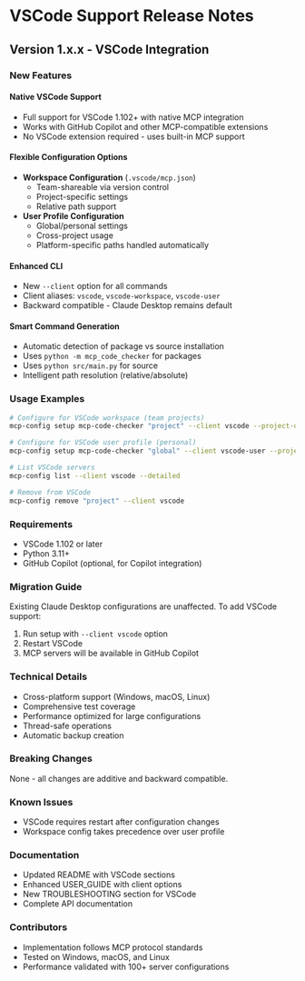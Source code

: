 # VSCode Support Release Notes

## Version 1.x.x - VSCode Integration

### New Features

#### Native VSCode Support
- Full support for VSCode 1.102+ with native MCP integration
- Works with GitHub Copilot and other MCP-compatible extensions
- No VSCode extension required - uses built-in MCP support

#### Flexible Configuration Options
- **Workspace Configuration** (`.vscode/mcp.json`)
  - Team-shareable via version control
  - Project-specific settings
  - Relative path support
- **User Profile Configuration**
  - Global/personal settings
  - Cross-project usage
  - Platform-specific paths handled automatically

#### Enhanced CLI
- New `--client` option for all commands
- Client aliases: `vscode`, `vscode-workspace`, `vscode-user`
- Backward compatible - Claude Desktop remains default

#### Smart Command Generation
- Automatic detection of package vs source installation
- Uses `python -m mcp_code_checker` for packages
- Uses `python src/main.py` for source
- Intelligent path resolution (relative/absolute)

### Usage Examples

```bash
# Configure for VSCode workspace (team projects)
mcp-config setup mcp-code-checker "project" --client vscode --project-dir .

# Configure for VSCode user profile (personal)
mcp-config setup mcp-code-checker "global" --client vscode-user --project-dir ~/projects

# List VSCode servers
mcp-config list --client vscode --detailed

# Remove from VSCode
mcp-config remove "project" --client vscode
```

### Requirements

- VSCode 1.102 or later
- Python 3.11+
- GitHub Copilot (optional, for Copilot integration)

### Migration Guide

Existing Claude Desktop configurations are unaffected. To add VSCode support:

1. Run setup with `--client vscode` option
2. Restart VSCode
3. MCP servers will be available in GitHub Copilot

### Technical Details

- Cross-platform support (Windows, macOS, Linux)
- Comprehensive test coverage
- Performance optimized for large configurations
- Thread-safe operations
- Automatic backup creation

### Breaking Changes

None - all changes are additive and backward compatible.

### Known Issues

- VSCode requires restart after configuration changes
- Workspace config takes precedence over user profile

### Documentation

- Updated README with VSCode sections
- Enhanced USER_GUIDE with client options
- New TROUBLESHOOTING section for VSCode
- Complete API documentation

### Contributors

- Implementation follows MCP protocol standards
- Tested on Windows, macOS, and Linux
- Performance validated with 100+ server configurations
